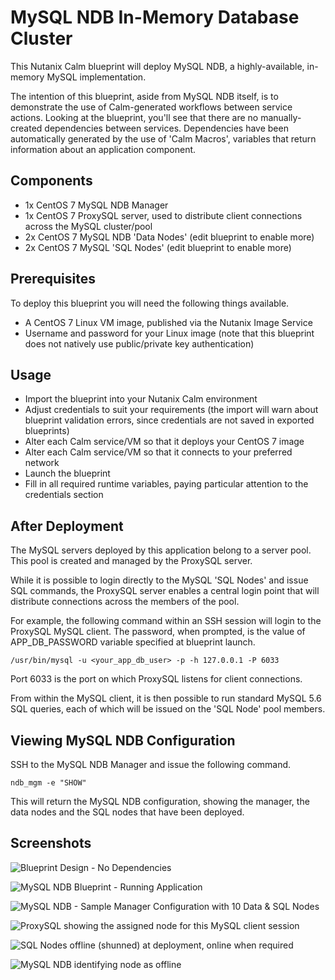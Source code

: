 # MySQL NDB In-Memory Database Cluster

This Nutanix Calm blueprint will deploy MySQL NDB, a highly-available, in-memory MySQL implementation.

The intention of this blueprint, aside from MySQL NDB itself, is to demonstrate the use of Calm-generated workflows between service actions.  Looking at the blueprint, you'll see that there are no manually-created dependencies between services.  Dependencies have been automatically generated by the use of 'Calm Macros', variables that return information about an application component.

## Components

- 1x CentOS 7 MySQL NDB Manager
- 1x CentOS 7 ProxySQL server, used to distribute client connections across the MySQL cluster/pool 
- 2x CentOS 7 MySQL NDB 'Data Nodes' (edit blueprint to enable more)
- 2x CentOS 7 MySQL 'SQL Nodes' (edit blueprint to enable more)

## Prerequisites

To deploy this blueprint you will need the following things available.

- A CentOS 7 Linux VM image, published via the Nutanix Image Service
- Username and password for your Linux image (note that this blueprint does not natively use public/private key authentication)

## Usage

- Import the blueprint into your Nutanix Calm environment
- Adjust credentials to suit your requirements (the import will warn about blueprint validation errors, since credentials are not saved in exported blueprints)
- Alter each Calm service/VM so that it deploys your CentOS 7 image
- Alter each Calm service/VM so that it connects to your preferred network
- Launch the blueprint
- Fill in all required runtime variables, paying particular attention to the credentials section

## After Deployment

The MySQL servers deployed by this application belong to a server pool.  This pool is created and managed by the ProxySQL server.

While it is possible to login directly to the MySQL 'SQL Nodes' and issue SQL commands, the ProxySQL server enables a central login point that will distribute connections across the members of the pool.

For example, the following command within an SSH session will login to the ProxySQL MySQL client.  The password, when prompted, is the value of APP_DB_PASSWORD variable specified at blueprint launch. 

```
/usr/bin/mysql -u <your_app_db_user> -p -h 127.0.0.1 -P 6033
```

Port 6033 is the port on which ProxySQL listens for client connections.
 
From within the MySQL client, it is then possible to run standard MySQL 5.6 SQL queries, each of which will be issued on the 'SQL Node' pool members.

## Viewing MySQL NDB Configuration

SSH to the MySQL NDB Manager and issue the following command.

```
ndb_mgm -e "SHOW"
```

This will return the MySQL NDB configuration, showing the manager, the data nodes and the SQL nodes that have been deployed.

## Screenshots

![Blueprint Design - No Dependencies](https://raw.githubusercontent.com/digitalformula/nutanix-blueprints/master/mysql-ndb-cluster/images/mysql-ndb-blueprint-no-dependency.png)

![MySQL NDB Blueprint - Running Application](https://raw.githubusercontent.com/digitalformula/nutanix-blueprints/master/mysql-ndb-cluster/images/mysql-ndb-app-running.png)

![MySQL NDB - Sample Manager Configuration with 10 Data & SQL Nodes](https://raw.githubusercontent.com/digitalformula/nutanix-blueprints/master/mysql-ndb-cluster/images/mysql-ndb-manager-view.png)

![ProxySQL showing the assigned node for this MySQL client session](https://raw.githubusercontent.com/digitalformula/nutanix-blueprints/master/mysql-ndb-cluster/images/mysql-ndb-selected-hostname.png)

![SQL Nodes offline (shunned) at deployment, online when required](https://raw.githubusercontent.com/digitalformula/nutanix-blueprints/master/mysql-ndb-cluster/images/mysql-ndb-sql-servers-online.png)

![MySQL NDB identifying node as offline](https://raw.githubusercontent.com/digitalformula/nutanix-blueprints/master/mysql-ndb-cluster/images/mysql-ndb-server-offline.png)
